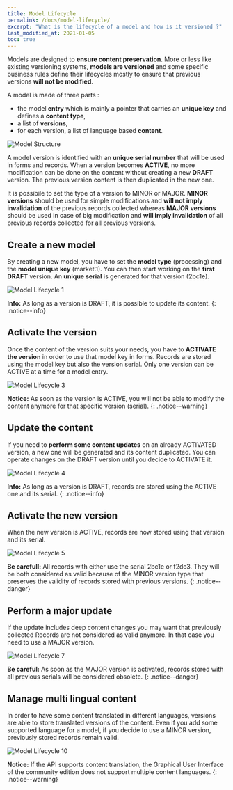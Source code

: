 ```yaml
---
title: Model Lifecycle
permalink: /docs/model-lifecycle/
excerpt: "What is the lifecycle of a model and how is it versioned ?"
last_modified_at: 2021-01-05
toc: true
---
```


Models are designed to **ensure content preservation**. More or less like existing versioning systems, **models are versioned** and some specific business rules define their lifecycles mostly to ensure that previous versions **will not be modified**.

A model is made of three parts : 
  - the model **entry** which is mainly a pointer that carries an **unique key** and defines a **content type**, 
  - a list of **versions**, 
  - for each version, a list of language based **content**.

![Model Structure](/right-consents/assets/images/model-structure.png)

A model version is identified with an **unique serial number** that will be used in forms and records. When a version becomes **ACTIVE**, no more modification can be done on the content without creating a new **DRAFT** version. The previous version content is then duplicated in the new one.

It is possibile to set the type of a version to MINOR or MAJOR. **MINOR versions** should be used for simple modifications and **will not imply invalidation** of the previous records collected whereas **MAJOR versions** should be used in case of big modification and **will imply invalidation** of all previous records collected for all previous versions. 

## Create a new model

By creating a new model, you have to set the **model type** (processing) and the **model unique key** (market.1). You can then start working on the **first DRAFT** version. An **unique serial** is generated for that version (2bc1e).

![Model Lifecycle 1](/right-consents/assets/images/model-lifecycle-1.png)

<i class="fa fa-info-circle"></i> <b>Info:</b> As long as a version is DRAFT, it is possible to update its content.
{: .notice--info}

## Activate the version

Once the content of the version suits your needs, you have to **ACTIVATE the version** in order to use that model key in forms. Records are stored using the model key but also the version serial. Only one version can be ACTIVE at a time for a model entry.

![Model Lifecycle 3](/right-consents/assets/images/model-lifecycle-3.png)

<i class="fa fa-exclamation-circle"></i> <b>Notice:</b> As soon as the version is ACTIVE, you will not be able to modify the content anymore for that specific version (serial).
{: .notice--warning}

## Update the content

If you need to **perform some content updates** on an already ACTIVATED version, a new one will be generated and its content duplicated. You can operate changes on the DRAFT version until you decide to ACTIVATE it.

![Model Lifecycle 4](/right-consents/assets/images/model-lifecycle-4.png)

<i class="fa fa-info-circle"></i> <b>Info:</b> As long as a version is DRAFT, records are stored using the ACTIVE one and its serial.
{: .notice--info}

## Activate the new version

When the new version is ACTIVE, records are now stored using that version and its serial.

![Model Lifecycle 5](/right-consents/assets/images/model-lifecycle-5.png)

<i class="fa fa-eye"></i> <b>Be carefull:</b> All records with either use the serial 2bc1e or f2dc3. They will be both considered as valid because of the MINOR version type that preserves the validity of records stored with previous versions.
{: .notice--danger}

## Perform a major update

If the update includes deep content changes you may want that previously collected Records are not considered as valid anymore. In that case you need to use a MAJOR version. 

![Model Lifecycle 7](/right-consents/assets/images/model-lifecycle-7.png)

<i class="fa fa-eye"></i> <b>Be careful:</b> As soon as the MAJOR version is activated, records stored with all previous serials will be considered obsolete.
{: .notice--danger}

## Manage multi lingual content

In order to have some content translated in different languages, versions are able to store translated versions of the content. Even if you add some supported language for a model, if you decide to use a MINOR version, previously stored records remain valid.

![Model Lifecycle 10](/right-consents/assets/images/model-lifecycle-10.png)

<i class="fa fa-exclamation-circle"></i> <b>Notice:</b> If the API supports content translation, the Graphical User Interface of the community edition does not support multiple content languages.
{: .notice--warning}

